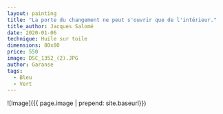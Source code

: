 ```yaml
---
layout: painting
title: "La porte du changement ne peut s'ouvrir que de l'intérieur." 
title_author: Jacques Salomé
date: 2020-01-06
technique: Huile sur toile
dimensions: 80x80
price: 550
image: DSC_1352_(2).JPG
author: Garanse
tags:
  - Bleu
  - Vert
---
```

![Image]({{ page.image | prepend: site.baseurl}})